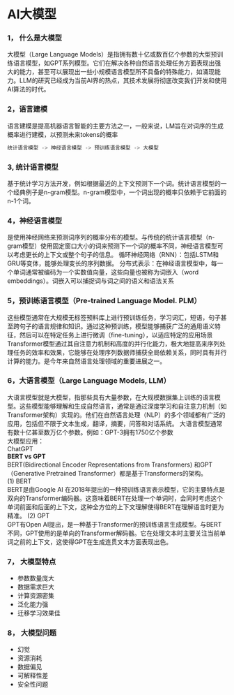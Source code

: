 # AI大模型

### 1， 什么是大模型
大模型（Large Language Models）是指拥有数十亿或数百亿个参数的大型预训练语言模型，如GPT系列模型。它们在解决各种自然语言处理任务方面表现出强大的能力，甚至可以展现出一些小规模语言模型所不具备的特殊能力，如涌现能力。LLM的研究已经成为当前AI界的热点，其技术发展将彻底改变我们开发和使用AI算法的时代。

### 2，语言建模
语言建模是提高机器语言智能的主要方法之一，一般来说，LM旨在对词序的生成概率进行建模，以预测未来tokens的概率
```js
统计语言模型 -> 神经语言模型 -> 预训练语言模型 -> 大模型
```

### 3, 统计语言模型
基于统计学习方法开发，例如根据最近的上下文预测下一个词。统计语言模型的一个经典例子是n-gram模型。n-gram模型中，一个词出现的概率只依赖于它前面的n-1个词。

### 4，神经语言模型
是使用神经网络来预测词序列的概率分布的模型。与传统的统计语言模型（n-gram模型）使用固定窗口大小的词来预测下一个词的概率不同，神经语言模型可以考虑更长的上下文或整个句子的信息。
循环神经网络（RNN）：包括LSTM和GRU等变体，能够处理变长的序列数据。
分布式表示：在神经语言模型中，每一个单词通常被编码为一个实数值向量，这些向量也被称为词嵌入（word embeddings）。词嵌入可以捕捉词与词之间的语义和语法关系

### 5，预训练语言模型（Pre-trained Language Model. PLM）
这些模型通常在大规模无标签预料库上进行预训练任务，学习词汇，短语，句子甚至跨句子的语言规律和知识。通过这种预训练，模型能够捕获广泛的通用语义特征，然后可以在特定任务上进行微调（fine-tuning），以适应特定的应用场景
Transformer模型通过其自注意力机制和高度的并行化能力，极大地提高来序列处理任务的效率和效果，它能够在处理序列数据师捕获全局依赖关系，同时具有并行计算的能力。是今年来自然语言处理领域的重要进展之一。

### 6，大语言模型（Large Language Models, LLM）
大语言模型就是大模型，指那些具有大量参数，在大规模数据集上训练的语言模型。这些模型能够理解和生成自然语言，通常是通过深度学习和自注意力机制（如Transformer架构）实现的。他们在自然语言处理（NLP）的多个领域都有广泛的应用，包括但不限于文本生成，翻译，摘要，问答和对话系统。
大语言模型通常有数十亿甚至数万亿个参数。例如：GPT-3拥有1750亿个参数<br/>
大模型应用：<br/>
ChatGPT<br/>
<strong>BERT vs GPT</strong><br/>
BERT(Bidirectional Encoder Representations from Transformers) 和GPT（Generative Pretrained Transformer）都是基于Transformers的架构。<br/>
(1) BERT<br/>
BERT是由Google AI 在2018年提出的一种预训练语言表示模型，它的主要特点是双向的Transformer编码器。这意味着BERT在处理一个单词时，会同时考虑这个单词前面和后面的上下文，这种全方位的上下文理解使得BERT在理解语言时更为精准。
(2) GPT<br/>
GPT有Open AI提出，是一种基于Transformer的预训练语言生成模型。与BERT不同，GPT使用的是单向的Transformer解码器。它在处理文本时主要关注当前单词之前的上下文，这使得GPT在生成连贯文本方面表现出色。

### 7， 大模型特点
* 参数数量庞大
* 数据需求巨大
* 计算资源密集
* 泛化能力强
* 迁移学习效果佳

### 8， 大模型问题
* 幻觉
* 资源消耗
* 数据偏见
* 可解释性差
* 安全性问题
